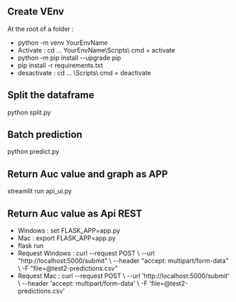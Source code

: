 ## Create VEnv
At the root of a folder : 
 - python -m venv YourEnvName
 - Activate : cd ... YourEnvName\Scripts\  cmd = activate
 - python -m pip install --upgrade pip
 - pip install -r requirements.txt
 - desactivate : cd ... \Scripts\ cmd = deactivate

## Split the dataframe 
python split.py

## Batch prediction
python predict.py

## Return Auc value and graph as APP
streamlit run api_ui.py

## Return Auc value as Api REST

- Windows : set FLASK_APP=app.py
- Mac : export FLASK_APP=app.py
- flask run
 - Request Windows : curl --request POST \   --url "http://localhost:5000/submit" \   --header "accept: multipart/form-data" \   -F "file=@test2-predictions.csv"
- Request Mac : curl --request POST \   --url 'http://localhost:5000/submit' \   --header 'accept: multipart/form-data' \   -F 'file=@test2-predictions.csv'